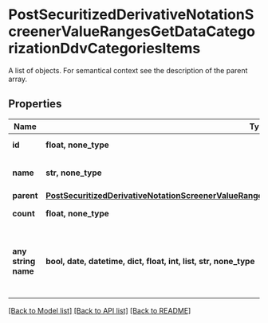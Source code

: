 # PostSecuritizedDerivativeNotationScreenerValueRangesGetDataCategorizationDdvCategoriesItems

A list of objects. For semantical context see the description of the parent array.

## Properties
Name | Type | Description | Notes
------------ | ------------- | ------------- | -------------
**id** | **float, none_type** | Identifier of a category. | [optional] 
**name** | **str, none_type** | Name of the category. | [optional] 
**parent** | [**PostSecuritizedDerivativeNotationScreenerValueRangesGetDataCategorizationEusipaCategoriesItemsParent**](PostSecuritizedDerivativeNotationScreenerValueRangesGetDataCategorizationEusipaCategoriesItemsParent.md) |  | [optional] 
**count** | **float, none_type** | Number of notations. | [optional] 
**any string name** | **bool, date, datetime, dict, float, int, list, str, none_type** | any string name can be used but the value must be the correct type | [optional]

[[Back to Model list]](../README.md#documentation-for-models) [[Back to API list]](../README.md#documentation-for-api-endpoints) [[Back to README]](../README.md)


